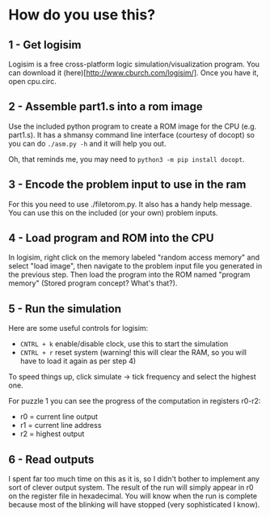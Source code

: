 # How do you use this?
## 1 - Get logisim
Logisim is a free cross-platform logic simulation/visualization program. You can download it (here)[http://www.cburch.com/logisim/]. Once you have it, open cpu.circ.

## 2 - Assemble part1.s into a rom image
Use the included python program to create a ROM image for the CPU (e.g. part1.s). It has a shmansy command line interface (courtesy of docopt) so you can do `./asm.py -h` and it will help you out.

Oh, that reminds me, you may need to `python3 -m pip install docopt`.

## 3 - Encode the problem input to use in the ram
For this you need to use ./filetorom.py. It also has a handy help message. You can use this on the included (or your own) problem inputs.

## 4 - Load program and ROM into the CPU
In logisim, right click on the memory labeled "random access memory" and select "load image", then navigate to the problem input file you generated in the previous step. Then load the program into the ROM named "program memory" (Stored program concept? What's that?).

## 5 - Run the simulation
Here are some useful controls for logisim:
- `CNTRL + k` enable/disable clock, use this to start the simulation
- `CNTRL + r` reset system (warning! this will clear the RAM, so you will have to load it again as per step 4)

To speed things up, click simulate -> tick frequency and select the highest one.

For puzzle 1 you can see the progress of the computation in registers r0-r2:
- r0 = current line output
- r1 = current line address
- r2 = highest output

## 6 - Read outputs
I spent far too much time on this as it is, so I didn't bother to implement any sort of clever output system. The result of the run will simply appear in r0 on the register file in hexadecimal. You will know when the run is complete because most of the blinking will have stopped (very sophisticated I know).
